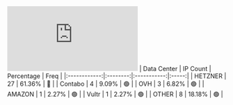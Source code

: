 ![Diagramm](https://github.com/obajay/StateSync-snapshots/blob/main/Projects/Qwoyn/1/README.md)
| Data Center | IP Count | Percentage | Freq |
|:------------:|:--------:|:-----------:|:-----:|
| HETZNER | 27 | 61.36% | 🔴 |
| Contabo | 4 | 9.09% | 🟢 |
| OVH | 3 | 6.82% | 🟢 |
| AMAZON | 1 | 2.27% | 🟢 |
| Vultr | 1 | 2.27% | 🟢 |
| OTHER | 8 | 18.18% | 🟢 |